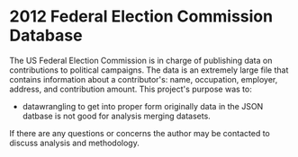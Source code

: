 # 2012 Federal Election Commission Database

The US Federal Election Commission is in charge of publishing data on contributions  to political campaigns. The data is an extremely large file that contains information about a contributor's: name, occupation, employer, address, and contribution amount. This project's purpose was to:

- datawrangling to get into proper form originally data in the JSON datbase is not good for analysis merging datasets.

If there are any questions or concerns the author may be contacted to discuss analysis and methodology.